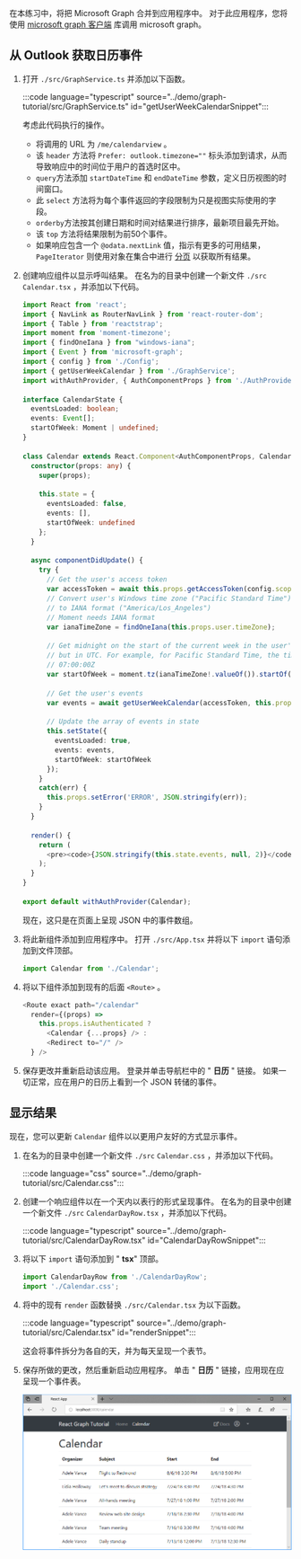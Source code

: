 <!-- markdownlint-disable MD002 MD041 -->

在本练习中，将把 Microsoft Graph 合并到应用程序中。 对于此应用程序，您将使用 [microsoft graph 客户端](https://github.com/microsoftgraph/msgraph-sdk-javascript) 库调用 microsoft graph。

## <a name="get-calendar-events-from-outlook"></a>从 Outlook 获取日历事件

1. 打开 `./src/GraphService.ts` 并添加以下函数。

    :::code language="typescript" source="../demo/graph-tutorial/src/GraphService.ts" id="getUserWeekCalendarSnippet":::

    考虑此代码执行的操作。

    - 将调用的 URL 为 `/me/calendarview` 。
    - 该 `header` 方法将 `Prefer: outlook.timezone=""` 标头添加到请求，从而导致响应中的时间位于用户的首选时区中。
    - `query`方法添加 `startDateTime` 和 `endDateTime` 参数，定义日历视图的时间窗口。
    - 此 `select` 方法将为每个事件返回的字段限制为只是视图实际使用的字段。
    - `orderby`方法按其创建日期和时间对结果进行排序，最新项目最先开始。
    - 该 `top` 方法将结果限制为前50个事件。
    - 如果响应包含一个 `@odata.nextLink` 值，指示有更多的可用结果， `PageIterator` 则使用对象在集合中进行 [分页](https://docs.microsoft.com/graph/sdks/paging?tabs=typeScript) 以获取所有结果。

1. 创建响应组件以显示呼叫结果。 在名为的目录中创建一个新文件 `./src` `Calendar.tsx` ，并添加以下代码。

    ```typescript
    import React from 'react';
    import { NavLink as RouterNavLink } from 'react-router-dom';
    import { Table } from 'reactstrap';
    import moment from 'moment-timezone';
    import { findOneIana } from "windows-iana";
    import { Event } from 'microsoft-graph';
    import { config } from './Config';
    import { getUserWeekCalendar } from './GraphService';
    import withAuthProvider, { AuthComponentProps } from './AuthProvider';

    interface CalendarState {
      eventsLoaded: boolean;
      events: Event[];
      startOfWeek: Moment | undefined;
    }

    class Calendar extends React.Component<AuthComponentProps, CalendarState> {
      constructor(props: any) {
        super(props);

        this.state = {
          eventsLoaded: false,
          events: [],
          startOfWeek: undefined
        };
      }

      async componentDidUpdate() {
        try {
          // Get the user's access token
          var accessToken = await this.props.getAccessToken(config.scopes);
          // Convert user's Windows time zone ("Pacific Standard Time")
          // to IANA format ("America/Los_Angeles")
          // Moment needs IANA format
          var ianaTimeZone = findOneIana(this.props.user.timeZone);

          // Get midnight on the start of the current week in the user's timezone,
          // but in UTC. For example, for Pacific Standard Time, the time value would be
          // 07:00:00Z
          var startOfWeek = moment.tz(ianaTimeZone!.valueOf()).startOf('week').utc();

          // Get the user's events
          var events = await getUserWeekCalendar(accessToken, this.props.user.timeZone, startOfWeek);

          // Update the array of events in state
          this.setState({
            eventsLoaded: true,
            events: events,
            startOfWeek: startOfWeek
          });
        }
        catch(err) {
          this.props.setError('ERROR', JSON.stringify(err));
        }
      }

      render() {
        return (
          <pre><code>{JSON.stringify(this.state.events, null, 2)}</code></pre>
        );
      }
    }

    export default withAuthProvider(Calendar);
    ```

    现在，这只是在页面上呈现 JSON 中的事件数组。

1. 将此新组件添加到应用程序中。 打开 `./src/App.tsx` 并将以下 `import` 语句添加到文件顶部。

    ```typescript
    import Calendar from './Calendar';
    ```

1. 将以下组件添加到现有的后面 `<Route>` 。

    ```typescript
    <Route exact path="/calendar"
      render={(props) =>
        this.props.isAuthenticated ?
          <Calendar {...props} /> :
          <Redirect to="/" />
      } />
    ```

1. 保存更改并重新启动该应用。 登录并单击导航栏中的 " **日历** " 链接。 如果一切正常，应在用户的日历上看到一个 JSON 转储的事件。

## <a name="display-the-results"></a>显示结果

现在，您可以更新 `Calendar` 组件以以更用户友好的方式显示事件。

1. 在名为的目录中创建一个新文件 `./src` `Calendar.css` ，并添加以下代码。

    :::code language="css" source="../demo/graph-tutorial/src/Calendar.css":::

1. 创建一个响应组件以在一个天内以表行的形式呈现事件。 在名为的目录中创建一个新文件 `./src` `CalendarDayRow.tsx` ，并添加以下代码。

    :::code language="typescript" source="../demo/graph-tutorial/src/CalendarDayRow.tsx" id="CalendarDayRowSnippet":::

1. 将以下 `import` 语句添加到 " **tsx**" 顶部。

    ```typescript
    import CalendarDayRow from './CalendarDayRow';
    import './Calendar.css';
    ```

1. 将中的现有 `render` 函数替换 `./src/Calendar.tsx` 为以下函数。

    :::code language="typescript" source="../demo/graph-tutorial/src/Calendar.tsx" id="renderSnippet":::

    这会将事件拆分为各自的天，并为每天呈现一个表节。

1. 保存所做的更改，然后重新启动应用程序。 单击 " **日历** " 链接，应用现在应呈现一个事件表。

    ![事件表的屏幕截图](./images/add-msgraph-01.png)
